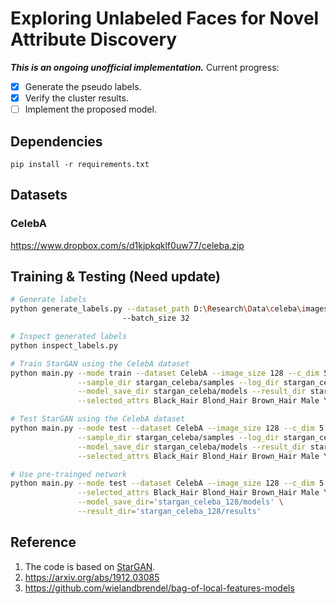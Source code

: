 # Exploring Unlabeled Faces for Novel Attribute Discovery

***This is an ongoing unofficial implementation.***
Current progress:
+ [x] Generate the pseudo labels.
+ [x] Verify the cluster results.
+ [ ] Implement the proposed model.

## Dependencies
`pip install -r requirements.txt`

## Datasets
### CelebA
https://www.dropbox.com/s/d1kjpkqklf0uw77/celeba.zip

## Training & Testing (Need update)
```sh
# Generate labels
python generate_labels.py --dataset_path D:\Research\Data\celeba\images 
                         --batch_size 32

# Inspect generated labels
python inspect_labels.py

# Train StarGAN using the CelebA dataset
python main.py --mode train --dataset CelebA --image_size 128 --c_dim 5 \
               --sample_dir stargan_celeba/samples --log_dir stargan_celeba/logs \
               --model_save_dir stargan_celeba/models --result_dir stargan_celeba/results \
               --selected_attrs Black_Hair Blond_Hair Brown_Hair Male Young

# Test StarGAN using the CelebA dataset
python main.py --mode test --dataset CelebA --image_size 128 --c_dim 5 \
               --sample_dir stargan_celeba/samples --log_dir stargan_celeba/logs \
               --model_save_dir stargan_celeba/models --result_dir stargan_celeba/results \
               --selected_attrs Black_Hair Blond_Hair Brown_Hair Male Young

# Use pre-trainged network
python main.py --mode test --dataset CelebA --image_size 128 --c_dim 5 \
               --selected_attrs Black_Hair Blond_Hair Brown_Hair Male Young \
               --model_save_dir='stargan_celeba_128/models' \
               --result_dir='stargan_celeba_128/results'
```


## Reference
1. The code is based on [StarGAN](https://github.com/yunjey/StarGAN).
2. https://arxiv.org/abs/1912.03085
3. https://github.com/wielandbrendel/bag-of-local-features-models